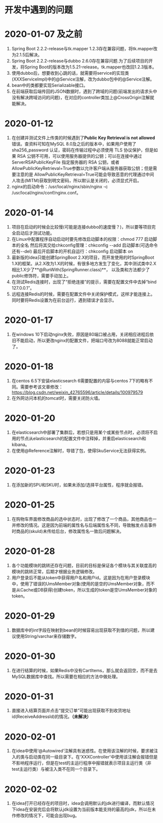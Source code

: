 # 开发中遇到的问题

# 2020-01-07 及之前
1. Spring Boot 2.2.2-release与tk.mapper 1.2.3存在兼容问题，将tk.mapper改为2.1.5后解决。
2. Spring Boot 2.2.2-release与dubbo 2.6.0存在兼容问题.为了后续项目的开发，将Spring Boot的版本改为1.5.21-release。tk.mapper也改回1.2.3版本。
3. 使用dubbo后，想要收到心跳的话，就需要将service的实现类(XXXServiceImpl)中的@Service注解，改为dubbo包中的@Service注解。
4. bean中的类都要实现Serializable接口。
5. 在前端获取后端传回的JSON数据时，遇到了跨域的问题(前端发出的请求头中没有解决跨域访问的问题)，在对应的controller类加上@CrossOrigin注解就能解决。

# 2020-01-12
1. 在创建并测试文件上传类的时候遇到了**Public Key Retrieval is not allowed**错误。查资料可知在MySQL 8.0及之后的版本中，如果用户使用了 sha256_password 认证，密码在传输过程中必须使用 TLS 协议保护，但是如果 RSA 公钥不可用，可以使用服务器提供的公钥；可以在连接中通过 ServerRSAPublicKeyFile 指定服务器的 RSA 公钥，或者AllowPublicKeyRetrieval=True参数以允许客户端从服务器获取公钥；但是需要注意的是 AllowPublicKeyRetrieval=True可能会导致恶意的代理通过中间人攻击(MITM)获取到明文密码，所以默认是关闭的，必须显式开启。
2. nginx的启动命令：/usr/local/nginx/sbin/nginx -c /usr/local/nginx/conf/nginx.conf。


# 2020-01-14
1. 项目在启动的时候会比较慢(可能是连接dubbo的速度慢？)，所以要等项目完全启动后才测试功能。
2. 在Linux中配置程序自动启动时要先修改启动脚本的权限：chmod 777 启动脚本的全名
   然后将其交给chkconfig管理：chkconfig --add 启动脚本(可选命令还有--del)
   最后开启脚本的开机自运行：chkconfig 启动脚本 on
3. 最新版的idea只能创建SpringBoot 2.X的项目，而开发使用的时SpringBoot 1.X的框架。从2.X改为1.X的时候，有很多地方发生了变化，其中测试类中2.X相比1.X少了**@RunWith(SpringRunner.class)**， 以及类和方法都少了public修饰符，需要手动加上。
4. 在测试Redis连接时，出现了“拒绝连接”的提示，需要在配置文件中去掉“bind 127.0.0.1”。 
5. 远程连接Redis的时候，需要在配置文件中关闭保护模式，这样才能连接上。同时要将Redis设置为在前台运行，遇到错误才会显示。

# 2020-01-17
1. 在windows 10下启动nginx失败，原因是80端口被占用，关闭相应进程后依旧不能启动，所以更改nginx的配置文件，把端口号改为8088就能正常启动了。

# 2020-01-18
1. 在centos 6.5下安装elasticsearch 6需要配置的内容与centos 7下的略有不同。需要参考该文章修改：https://blog.csdn.net/weixin_42765596/article/details/100979579
2. 在外网访问本机的tomcat时，需要关闭防火墙。

# 2020-01-20
1. 在elasticsearch中部署了集群后，若想只是用某个或某些节点时，必须将不启用的节点从elasticsearch的配置文件中注释掉，并重启elasticsearch和kibana。
2. 在使用@Reference注解时，导错了包，使得SkuService无法获得实例。

# 2020-01-23
1. 在添加新的SPU和SKU时，如果未添加/选择平台属性，程序就会报错。

# 2020-01-25
1. 在购物车界面修改商品的选中状态时，出现了修改了一个商品，其他商品也一并修改的情况。这是因为前端的属性名与后端属性名不同，导致触发点击事件时商品的(skuId)未传给后台，修改属性名一致后问题解决。

# 2020-01-28
1. 各个功能模块的跳转还存在问题，目前的目标是保证各个模块与其关联度高的模块的跳转正常，后期才根据业务逻辑修改。
2. 用户登录后不能从token中获得用户名和用户id。这是因为在用户登录模块中，使用了错误的UmsMember对象(使用的是空的UmsMember对象，而不是从Cache或DB获得)创建token，所以生成的token是空UmsMember对象的token。

# 2020-01-29
1. 数据库中的int字段在映射到bean的时候容易出现获取不到值的问题，所以建议使用String/varchar来存储数字。

# 2020-01-30
1. 在进行结算的时候，如果Redis中没有CartItems，那么就会返回空，而不是去MySQL数据库中查找。所以需要在相应的方法中做处理。

# 2020-01-31
1. 直接进入结算页面并点击“提交订单”可能出现获取不到收货地址id(ReceiveAddressId)的情况。**（未解决）**

# 2020-02-01
1. 在idea中使用‘@Autowired’注解具有迷惑性。在使用该注解的时候，要求被注入的类与启动类在同一级目录下。在‘XXXController'中使用该注解会报错但是不影响程序运行，但是在test的主运行程序中报错就表示项目主运行类（非test主运行类）与被注入类不在同一个目录下。

# 2020-02-02
1. 在idea打开已经存在的项目时，idea会调用默认的jdk进行编译，而默认情况下idea在安装完后会将默认jdk设置为当前版本能支持的最高的jdk，所以在未作修改的情况下，可能会出现bug。
